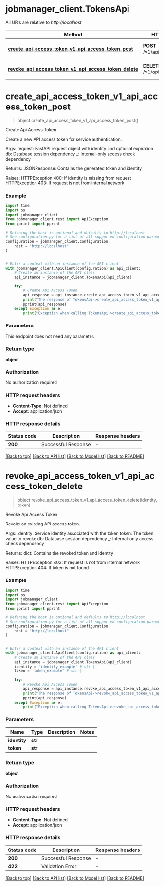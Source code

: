 # jobmanager_client.TokensApi

All URIs are relative to *http://localhost*

Method | HTTP request | Description
------------- | ------------- | -------------
[**create_api_access_token_v1_api_access_token_post**](TokensApi.md#create_api_access_token_v1_api_access_token_post) | **POST** /v1/api_access_token | Create Api Access Token
[**revoke_api_access_token_v1_api_access_token_delete**](TokensApi.md#revoke_api_access_token_v1_api_access_token_delete) | **DELETE** /v1/api_access_token | Revoke Api Access Token


# **create_api_access_token_v1_api_access_token_post**
> object create_api_access_token_v1_api_access_token_post()

Create Api Access Token

Create a new API access token for service authentication.

Args:
    request: FastAPI request object with identity and optional expiration
    db: Database session dependency
    _: Internal-only access check dependency

Returns:
    JSONResponse: Contains the generated token and identity

Raises:
    HTTPException 400: If identity is missing from request
    HTTPException 403: If request is not from internal network

### Example

```python
import time
import os
import jobmanager_client
from jobmanager_client.rest import ApiException
from pprint import pprint

# Defining the host is optional and defaults to http://localhost
# See configuration.py for a list of all supported configuration parameters.
configuration = jobmanager_client.Configuration(
    host = "http://localhost"
)


# Enter a context with an instance of the API client
with jobmanager_client.ApiClient(configuration) as api_client:
    # Create an instance of the API class
    api_instance = jobmanager_client.TokensApi(api_client)

    try:
        # Create Api Access Token
        api_response = api_instance.create_api_access_token_v1_api_access_token_post()
        print("The response of TokensApi->create_api_access_token_v1_api_access_token_post:\n")
        pprint(api_response)
    except Exception as e:
        print("Exception when calling TokensApi->create_api_access_token_v1_api_access_token_post: %s\n" % e)
```



### Parameters
This endpoint does not need any parameter.

### Return type

**object**

### Authorization

No authorization required

### HTTP request headers

 - **Content-Type**: Not defined
 - **Accept**: application/json

### HTTP response details
| Status code | Description | Response headers |
|-------------|-------------|------------------|
**200** | Successful Response |  -  |

[[Back to top]](#) [[Back to API list]](../README.md#documentation-for-api-endpoints) [[Back to Model list]](../README.md#documentation-for-models) [[Back to README]](../README.md)

# **revoke_api_access_token_v1_api_access_token_delete**
> object revoke_api_access_token_v1_api_access_token_delete(identity, token)

Revoke Api Access Token

Revoke an existing API access token.

Args:
    identity: Service identity associated with the token
    token: The token value to revoke
    db: Database session dependency
    _: Internal-only access check dependency

Returns:
    dict: Contains the revoked token and identity

Raises:
    HTTPException 403: If request is not from internal network
    HTTPException 404: If token is not found

### Example

```python
import time
import os
import jobmanager_client
from jobmanager_client.rest import ApiException
from pprint import pprint

# Defining the host is optional and defaults to http://localhost
# See configuration.py for a list of all supported configuration parameters.
configuration = jobmanager_client.Configuration(
    host = "http://localhost"
)


# Enter a context with an instance of the API client
with jobmanager_client.ApiClient(configuration) as api_client:
    # Create an instance of the API class
    api_instance = jobmanager_client.TokensApi(api_client)
    identity = 'identity_example' # str | 
    token = 'token_example' # str | 

    try:
        # Revoke Api Access Token
        api_response = api_instance.revoke_api_access_token_v1_api_access_token_delete(identity, token)
        print("The response of TokensApi->revoke_api_access_token_v1_api_access_token_delete:\n")
        pprint(api_response)
    except Exception as e:
        print("Exception when calling TokensApi->revoke_api_access_token_v1_api_access_token_delete: %s\n" % e)
```



### Parameters

Name | Type | Description  | Notes
------------- | ------------- | ------------- | -------------
 **identity** | **str**|  | 
 **token** | **str**|  | 

### Return type

**object**

### Authorization

No authorization required

### HTTP request headers

 - **Content-Type**: Not defined
 - **Accept**: application/json

### HTTP response details
| Status code | Description | Response headers |
|-------------|-------------|------------------|
**200** | Successful Response |  -  |
**422** | Validation Error |  -  |

[[Back to top]](#) [[Back to API list]](../README.md#documentation-for-api-endpoints) [[Back to Model list]](../README.md#documentation-for-models) [[Back to README]](../README.md)

